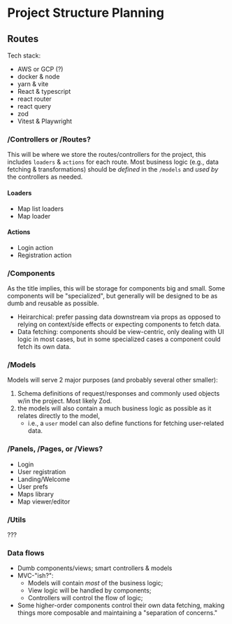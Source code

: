 # Project Structure Planning

## Routes
Tech stack: 
- AWS or GCP (?)
- docker & node
- yarn & vite
- React & typescript
- react router
- react query
- zod
- Vitest & Playwright


### /Controllers or /Routes?
This will be where we store the routes/controllers for the project, this includes `loaders` & `actions` for each route.
Most business logic (e.g., data fetching & transformations) should be _defined_ in the `/models` and _used by_ the controllers as needed.

#### Loaders
- Map list loaders
- Map loader

#### Actions
- Login action
- Registration action


### /Components
As the title implies, this will be storage for components big and small. Some components will be "specialized", but generally 
will be designed to be as dumb and reusable as possible.

- Heirarchical: prefer passing data downstream via props as opposed to relying on context/side effects or expecting components to fetch data.
- Data fetching: components should be view-centric, only dealing with UI logic in most cases, but in some specialized cases a component could fetch its own data.

### /Models
Models will serve 2 major purposes (and probably several other smaller):
1. Schema definitions of request/responses and commonly used objects w/in the project. Most likely Zod.
2. the models will also contain a much business logic as possible as it relates directly to the model,
    - i.e., a `user` model can also define functions for fetching user-related data.

### /Panels, /Pages, or /Views?
- Login
- User registration
- Landing/Welcome
- User prefs
- Maps library
- Map viewer/editor

### /Utils
???

### Data flows
- Dumb components/views; smart controllers & models
- MVC-"ish?": 
    - Models will contain _most_ of the business logic; 
    - View logic will be handled by components; 
    - Controllers will control the flow of logic;
- Some higher-order components control their own data fetching, making things more composable and maintaining a "separation of concerns."